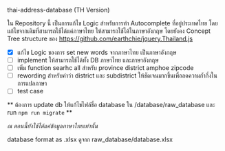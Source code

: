 thai-address-database (TH Version)

ใน Repository นี้ เป็นการแก้ไข Logic สำหรับการทำ Autocomplete ที่อยู่ประเทศไทย
โดยแก้ไขจากเดิมที่สามารถใช้ได้แค่ภาษาไทย ให้สามารถใช้ได้ในภาษาอังกฤษ 
โดยยังคง Concept Tree structure ของ https://github.com/earthchie/jquery.Thailand.js

- [x] แก้ไข Logic ของการ set new words จากภาษาไทย เป็นภาษาอังกฤษ
- [ ] implement ให้สามารถใช้ได้ทั้ง DB ภาษาไทย และภาษาอังกฤษ 
- [ ] เพิ่ม function searhc all สำหรับ province district amphoe zipcode
- [ ] rewording สำหรับคำว่า district และ subdistrict ให้ชัดเจนมากขึ้นเพื่อลดความก้ำกึ่งในการแปลภาษา
- [ ] test case

** ต้องการ update db ให้แก้ไขไฟล์ชื่อ database ใน /database/raw_database และ run `npm run migrate` **

_ณ ตอนนี้ยังใช้ได้แค่ข้อมูลภาษาไทยเท่านั้น_

database format as .xlsx ดูจาก raw_database/database.xlsx
